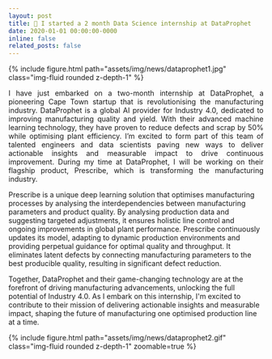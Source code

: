 ```yaml
---
layout: post
title: 🤖 I started a 2 month Data Science internship at DataProphet
date: 2020-01-01 00:00:00-0000
inline: false
related_posts: false
---
```


{% include figure.html path="assets/img/news/dataprophet1.jpg" class="img-fluid rounded z-depth-1" %}

<p align="justify">
I have just embarked on a two-month internship at DataProphet, a pioneering Cape Town startup that is revolutionising the manufacturing industry. DataProphet is a global AI provider for Industry 4.0, dedicated to improving manufacturing quality and yield. With their advanced machine learning technology, they have proven to reduce defects and scrap by 50% while optimising plant efficiency. I’m excited to form part of this team of talented engineers and data scientists paving new ways to deliver actionable insights and measurable impact to drive continuous improvement. During my time at DataProphet, I will be working on their flagship product, Prescribe, which is transforming the manufacturing industry.

Prescribe is a unique deep learning solution that optimises manufacturing processes by analysing the interdependencies between manufacturing parameters and product quality. By analysing production data and suggesting targeted adjustments, it ensures holistic line control and ongoing improvements in global plant performance. Prescribe continuously updates its model, adapting to dynamic production environments and providing perpetual guidance for optimal quality and throughput. It eliminates latent defects by connecting manufacturing parameters to the best producible quality, resulting in significant defect reduction.

Together, DataProphet and their game-changing technology are at the forefront of driving manufacturing advancements, unlocking the full potential of Industry 4.0. As I embark on this internship, I'm excited to contribute to their mission of delivering actionable insights and measurable impact, shaping the future of manufacturing one optimised production line at a time.
</p>

{% include figure.html path="assets/img/news/dataprophet2.gif" class="img-fluid rounded z-depth-1" zoomable=true %}
